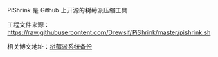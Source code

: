 PiShrink 是 Github 上开源的树莓派压缩工具

工程文件来源：https://raw.githubusercontent.com/Drewsif/PiShrink/master/pishrink.sh

相关博文地址：[树莓派系统备份](https://joveh-h.blog.csdn.net/article/details/108072813)